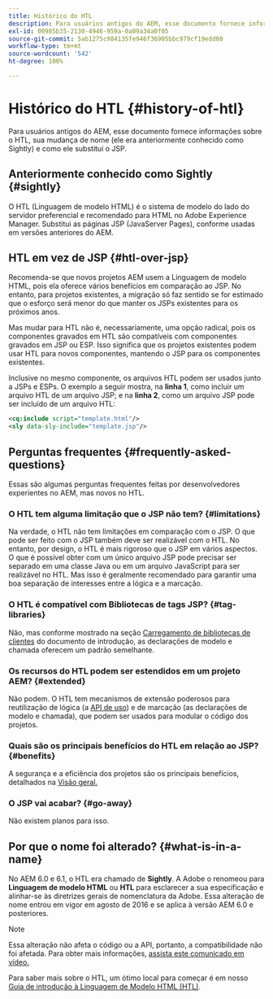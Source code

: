 ```yaml
---
title: Histórico do HTL
description: Para usuários antigos do AEM, esse documento fornece informações sobre o HTL, sua mudança de nome (ele era anteriormente conhecido como Sightly) e como ele substitui o JSP.
exl-id: 00985b35-2130-4946-959a-0a09a34a0f05
source-git-commit: 5ab1275c984135fe946f36905bbc979cf19edd80
workflow-type: tm+mt
source-wordcount: '542'
ht-degree: 100%

---
```



# Histórico do HTL {#history-of-htl}

Para usuários antigos do AEM, esse documento fornece informações sobre o HTL, sua mudança de nome (ele era anteriormente conhecido como Sightly) e como ele substitui o JSP.

## Anteriormente conhecido como Sightly {#sightly}

O HTL (Linguagem de modelo HTML) é o sistema de modelo do lado do servidor preferencial e recomendado para HTML no Adobe Experience Manager. Substitui as páginas JSP (JavaServer Pages), conforme usadas em versões anteriores do AEM.

## HTL em vez de JSP {#htl-over-jsp}

Recomenda-se que novos projetos AEM usem a Linguagem de modelo HTML, pois ela oferece vários benefícios em comparação ao JSP. No entanto, para projetos existentes, a migração só faz sentido se for estimado que o esforço será menor do que manter os JSPs existentes para os próximos anos.

Mas mudar para HTL não é, necessariamente, uma opção radical, pois os componentes gravados em HTL são compatíveis com componentes gravados em JSP ou ESP. Isso significa que os projetos existentes podem usar HTL para novos componentes, mantendo o JSP para os componentes existentes.

Inclusive no mesmo componente, os arquivos HTL podem ser usados junto a JSPs e ESPs. O exemplo a seguir mostra, na **linha 1**, como incluir um arquivo HTL de um arquivo JSP; e na **linha 2**, como um arquivo JSP pode ser incluído de um arquivo HTL:

```xml
<cq:include script="template.html"/>
<sly data-sly-include="template.jsp"/>
```

## Perguntas frequentes  {#frequently-asked-questions}

Essas são algumas perguntas frequentes feitas por desenvolvedores experientes no AEM, mas novos no HTL.

### O HTL tem alguma limitação que o JSP não tem? {#limitations}

Na verdade, o HTL não tem limitações em comparação com o JSP. O que pode ser feito com o JSP também deve ser realizável com o HTL. No entanto, por design, o HTL é mais rigoroso que o JSP em vários aspectos. O que é possível obter com um único arquivo JSP pode precisar ser separado em uma classe Java ou em um arquivo JavaScript para ser realizável no HTL. Mas isso é geralmente recomendado para garantir uma boa separação de interesses entre a lógica e a marcação.

### O HTL é compatível com Bibliotecas de tags JSP? {#tag-libraries}

Não, mas conforme mostrado na seção [Carregamento de bibliotecas de clientes](getting-started.md#loading-client-libraries) do documento de introdução, as declarações de modelo e chamada oferecem um padrão semelhante.

### Os recursos do HTL podem ser estendidos em um projeto AEM? {#extended}

Não podem. O HTL tem mecanismos de extensão poderosos para reutilização de lógica (a [API de uso](#use-api-for-accessing-logic)) e de marcação (as declarações de modelo e chamada), que podem ser usados para modular o código dos projetos.

### Quais são os principais benefícios do HTL em relação ao JSP? {#benefits}

A segurança e a eficiência dos projetos são os principais benefícios, detalhados na [Visão geral.](overview.md)

### O JSP vai acabar? {#go-away}

Não existem planos para isso.

## Por que o nome foi alterado? {#what-is-in-a-name}

No AEM 6.0 e 6.1, o HTL era chamado de **Sightly**. A Adobe o renomeou para **Linguagem de modelo HTML** ou **HTL** para esclarecer a sua especificação e alinhar-se às diretrizes gerais de nomenclatura da Adobe. Essa alteração de nome entrou em vigor em agosto de 2016 e se aplica à versão AEM 6.0 e posteriores.

>[!NOTE]
>
>Essa alteração não afeta o código ou a API, portanto, a compatibilidade não foi afetada. Para obter mais informações, [assista este comunicado em vídeo.](https://helpx.adobe.com/br/experience-manager/how-to/announce-htl.html)

Para saber mais sobre o HTL, um ótimo local para começar é em nosso [Guia de introdução à Linguagem de Modelo HTML (HTL)](overview.md).
